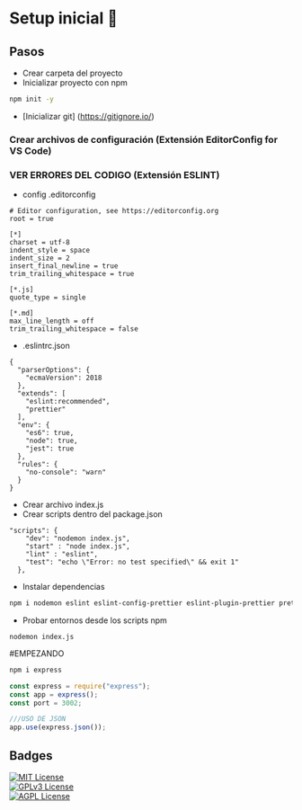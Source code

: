 
# Setup inicial 📝  




## Pasos  


- Crear carpeta del proyecto
- Inicializar proyecto con npm
~~~bash
npm init -y
~~~~
- [Inicializar git] (https://gitignore.io/)

### Crear archivos de configuración (Extensión EditorConfig for VS Code)
### VER ERRORES DEL CODIGO (Extensión ESLINT)
- config .editorconfig
~~~code
# Editor configuration, see https://editorconfig.org
root = true

[*]
charset = utf-8
indent_style = space
indent_size = 2
insert_final_newline = true
trim_trailing_whitespace = true

[*.js]
quote_type = single

[*.md]
max_line_length = off
trim_trailing_whitespace = false
~~~~

- .eslintrc.json
~~~code
{
  "parserOptions": {
    "ecmaVersion": 2018
  },
  "extends": [
    "eslint:recommended",
    "prettier"
  ],
  "env": {
    "es6": true,
    "node": true,
    "jest": true
  },
  "rules": {
    "no-console": "warn"
  }
}
~~~~
- Crear archivo index.js
- Crear scripts dentro del package.json
~~~~code
"scripts": {
    "dev": "nodemon index.js",
    "start" : "node index.js",
    "lint" : "eslint",
    "test": "echo \"Error: no test specified\" && exit 1"
  },
~~~~
- Instalar dependencias
~~~bash
npm i nodemon eslint eslint-config-prettier eslint-plugin-prettier prettier -D
~~~~
- Probar entornos desde los scripts npm
~~~~
nodemon index.js
~~~~


#EMPEZANDO
~~~~bash
npm i express
~~~~


~~~~javascript
const express = require("express");
const app = express();
const port = 3002;

///USO DE JSON
app.use(express.json());

~~~~

## Badges  
[![MIT License](https://img.shields.io/badge/License-MIT-green.svg)](https://choosealicense.com/licenses/mit/)  
[![GPLv3 License](https://img.shields.io/badge/License-GPL%20v3-yellow.svg)](https://choosealicense.com/licenses/gpl-3.0/)  
[![AGPL License](https://img.shields.io/badge/license-AGPL-blue.svg)](https://choosealicense.com/licenses/gpl-3.0/)  